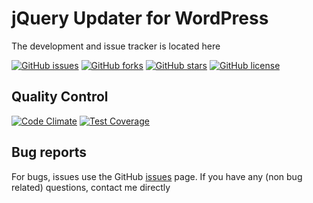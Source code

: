 # jQuery Updater for WordPress #
The development and issue tracker is located here

[![GitHub issues](https://img.shields.io/github/issues/ramoonus/jquery-updater.svg)](https://github.com/ramoonus/jquery-updater/issues)
[![GitHub forks](https://img.shields.io/github/forks/ramoonus/jquery-updater.svg)](https://github.com/ramoonus/jquery-updater/network)
[![GitHub stars](https://img.shields.io/github/stars/ramoonus/jquery-updater.svg)](https://github.com/ramoonus/jquery-updater/stargazers)
[![GitHub license](https://img.shields.io/badge/license-GPLv3-blue.svg)](https://raw.githubusercontent.com/ramoonus/jquery-updater/master/LICENSE)

## Quality Control ##
[![Code Climate](https://codeclimate.com/github/Ramoonus/jQuery-Updater/badges/gpa.svg)](https://codeclimate.com/github/Ramoonus/jQuery-Updater)
[![Test Coverage](https://api.codeclimate.com/v1/badges/1a3da28e6d6735fb9437/test_coverage)](https://codeclimate.com/github/Ramoonus/jQuery-Updater/test_coverage)

## Bug reports ##
For bugs, issues use the GitHub [issues](https://github.com/Ramoonus/jQuery-Updater/issues) page.
If you have any (non bug related) questions, contact me directly
